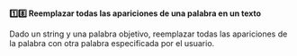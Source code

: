 <strong>1️⃣8️⃣ Reemplazar todas las apariciones de una palabra en un texto</strong>

Dado un string y una palabra objetivo, reemplazar todas las apariciones de la palabra con otra palabra especificada por el usuario.
